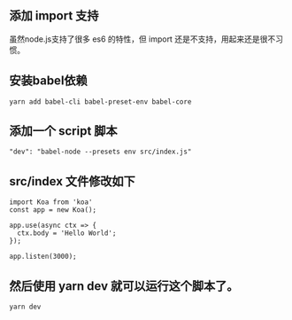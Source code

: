 ## 添加 import 支持

虽然node.js支持了很多 es6 的特性，但 import 还是不支持，用起来还是很不习惯。

## 安装babel依赖

```
yarn add babel-cli babel-preset-env babel-core
```

## 添加一个 script 脚本

```
"dev": "babel-node --presets env src/index.js"
```

## src/index 文件修改如下

```
import Koa from 'koa'
const app = new Koa();

app.use(async ctx => {
  ctx.body = 'Hello World';
});

app.listen(3000);
```


## 然后使用 yarn dev 就可以运行这个脚本了。

```
yarn dev
```